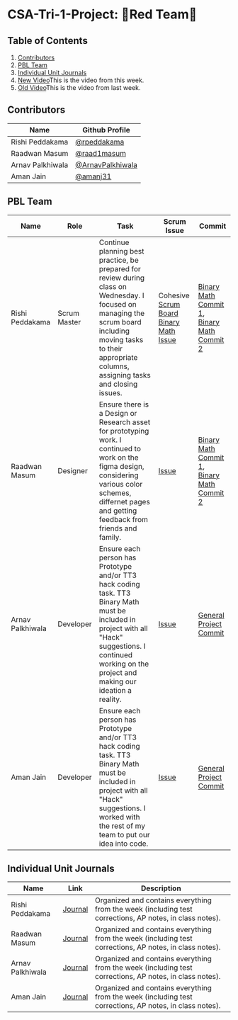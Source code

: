 # CSA-Tri-1-Project: 🔴Red Team🔴

## Table of Contents

1. [Contributors](https://github.com/raad1masum/AP-CSA-Tri-1-Project#contributors)
2. [PBL Team](https://github.com/raad1masum/AP-CSA-Tri-1-Project#pbl-team)
3. [Individual Unit Journals](https://github.com/raad1masum/AP-CSA-Tri-1-Project#individual-unit-journals)
4. [New Video](https://www.loom.com/share/4f7abbda4f344b2ba69fad4586034dbf)This is the  video from this week.
5. [Old Video](https://youtu.be/DS3nnkHsSHk)This is the  video from last week.

## Contributors

| Name             | Github Profile                                         |
| ---------------- | ------------------------------------------------------ |
| Rishi Peddakama  | [@rpeddakama](https://github.com/rpeddakama)           |
| Raadwan Masum    | [@raad1masum](https://github.com/raad1masum)           |
| Arnav Palkhiwala | [@ArnavPalkhiwala](https://github.com/ArnavPalkhiwala) |
| Aman Jain        | [@amanj31](https://github.com/amanj31)                 |

## PBL Team
| Name | Role | Task | Scrum Issue | Commit |
| - | - | - | - | - |
| Rishi Peddakama | Scrum Master | Continue planning best practice, be prepared for review during class on Wednesday. I focused on managing the scrum board including moving tasks to their appropriate columns, assigning tasks and closing issues. | Cohesive [Scrum Board](https://github.com/raad1masum/AP-CSA-Tri-1-Project/projects/1) [Binary Math Issue](https://github.com/raad1masum/AP-CSA-Tri-1-Project/issues/20) | [Binary Math Commit 1](https://github.com/raad1masum/AP-CSA-Tri-1-Project/commit/97d6498323f1d7aabc927f839f37ea6229584751), [Binary Math Commit 2](https://github.com/raad1masum/AP-CSA-Tri-1-Project/commit/199f36a86817f70143631f085fa10eb41d6d3ede) |
| Raadwan Masum | Designer | Ensure there is a Design or Research asset for prototyping work. I continued to work on the figma design, considering various color schemes, differnet pages and getting feedback from friends and family. | [Issue](https://github.com/raad1masum/AP-CSA-Tri-1-Project/issues/2) | [Binary Math Commit 1](https://github.com/raad1masum/AP-CSA-Tri-1-Project/commit/90ace7b9c5a22114832f5db2df18a6478e784b01), [Binary Math Commit 2](https://github.com/raad1masum/AP-CSA-Tri-1-Project/commit/ef52d917a066e810dc46ec5532df5cf2876c1452) |
| Arnav Palkhiwala | Developer | Ensure each person has Prototype and/or TT3 hack coding task.  TT3 Binary Math must be included in project with all "Hack" suggestions. I continued working on the project and making our ideation a reality. | [Issue](https://github.com/raad1masum/AP-CSA-Tri-1-Project/issues/19) | [General Project Commit](https://github.com/raad1masum/AP-CSA-Tri-1-Project/commit/f4d562b646737ff5694fb1efd554fcb61c6ff2a1) |
| Aman Jain | Developer | Ensure each person has Prototype and/or TT3 hack coding task.  TT3 Binary Math must be included in project with all "Hack" suggestions. I worked with the rest of my team to put our idea into code. | [Issue](https://github.com/raad1masum/AP-CSA-Tri-1-Project/issues/6) | [General Project Commit](https://github.com/raad1masum/AP-CSA-Tri-1-Project/commit/f4d562b646737ff5694fb1efd554fcb61c6ff2a1) |

## Individual Unit Journals

| Name             | Link                                                                                                        | Description                                                                                             |
| ---------------- | ----------------------------------------------------------------------------------------------------------- | ------------------------------------------------------------------------------------------------------- |
| Rishi Peddakama  | [Journal](https://docs.google.com/document/d/1vxzWnE3vU9BzimUlZjcTz79fNOBTLcT7G4B1LLMhNEw/edit?usp=sharing) | Organized and contains everything from the week (including test corrections, AP notes, in class notes). |
| Raadwan Masum    | [Journal](https://docs.google.com/document/d/1XdgObYAPpPuwJi6Kvq3mPO6OQn05WOdcwZ73aTua7e8/edit?usp=sharing) | Organized and contains everything from the week (including test corrections, AP notes, in class notes). |
| Arnav Palkhiwala | [Journal](https://docs.google.com/document/d/14JUKWkG_LahbXd0Sn64hrhkVfYiie1kDjvrUdF9fts8/edit)             | Organized and contains everything from the week (including test corrections, AP notes, in class notes). |
| Aman Jain        | [Journal](https://docs.google.com/document/d/1DZxo0UIKQWJ7KLox5hkE96J63tFqWoBb3ydF6jgcSg0/edit?usp=sharing) | Organized and contains everything from the week (including test corrections, AP notes, in class notes). |
